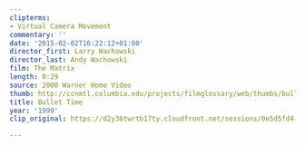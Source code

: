 ```yaml
---
clipterms:
- Virtual Camera Movement
commentary: ''
date: '2015-02-02T16:22:12+01:00'
director_first: Larry Wachowski
director_last: Andy Wachowski
film: The Matrix
length: 0:29
source: 2000 Warner Home Video
thumb: http://ccnmtl.columbia.edu/projects/filmglossary/web/thumbs/bullet_time.jpg
title: Bullet Time
year: '1999'
clip_original: https://d2y36twrtb17ty.cloudfront.net/sessions/0e5d5fd4-9bf8-4834-87d6-a9b30173abde/b5eea47f-a52e-4ff7-a009-a9b30173abec-ca898dd5-1197-4997-a582-a9b3017472a1.mp4

---
```

